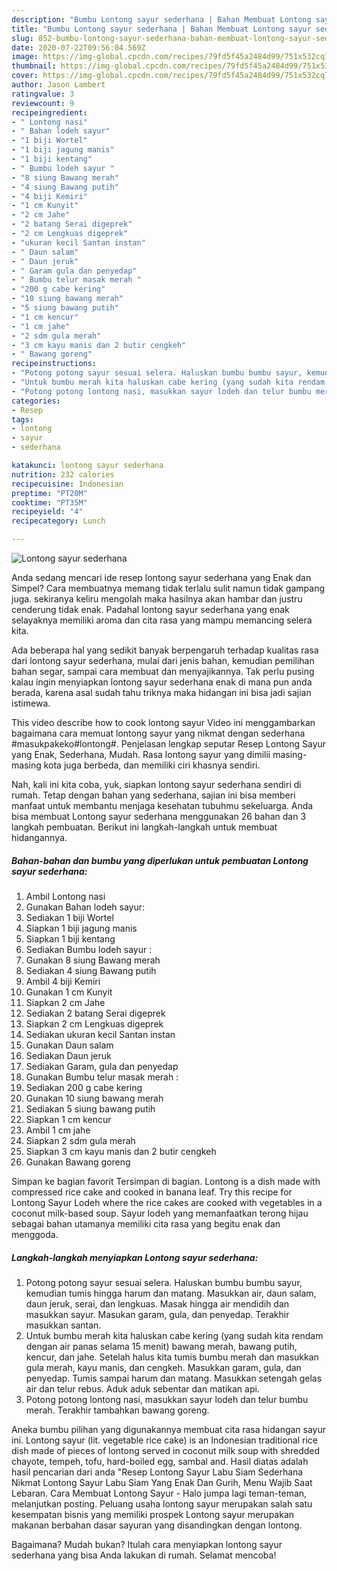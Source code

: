 ```yaml
---
description: "Bumbu Lontong sayur sederhana | Bahan Membuat Lontong sayur sederhana Yang Enak Dan Mudah"
title: "Bumbu Lontong sayur sederhana | Bahan Membuat Lontong sayur sederhana Yang Enak Dan Mudah"
slug: 852-bumbu-lontong-sayur-sederhana-bahan-membuat-lontong-sayur-sederhana-yang-enak-dan-mudah
date: 2020-07-22T09:56:04.569Z
image: https://img-global.cpcdn.com/recipes/79fd5f45a2484d99/751x532cq70/lontong-sayur-sederhana-foto-resep-utama.jpg
thumbnail: https://img-global.cpcdn.com/recipes/79fd5f45a2484d99/751x532cq70/lontong-sayur-sederhana-foto-resep-utama.jpg
cover: https://img-global.cpcdn.com/recipes/79fd5f45a2484d99/751x532cq70/lontong-sayur-sederhana-foto-resep-utama.jpg
author: Jason Lambert
ratingvalue: 3
reviewcount: 9
recipeingredient:
- " Lontong nasi"
- " Bahan lodeh sayur"
- "1 biji Wortel"
- "1 biji jagung manis"
- "1 biji kentang"
- " Bumbu lodeh sayur "
- "8 siung Bawang merah"
- "4 siung Bawang putih"
- "4 biji Kemiri"
- "1 cm Kunyit"
- "2 cm Jahe"
- "2 batang Serai digeprek"
- "2 cm Lengkuas digeprek"
- "ukuran kecil Santan instan"
- " Daun salam"
- " Daun jeruk"
- " Garam gula dan penyedap"
- " Bumbu telur masak merah "
- "200 g cabe kering"
- "10 siung bawang merah"
- "5 siung bawang putih"
- "1 cm kencur"
- "1 cm jahe"
- "2 sdm gula merah"
- "3 cm kayu manis dan 2 butir cengkeh"
- " Bawang goreng"
recipeinstructions:
- "Potong potong sayur sesuai selera. Haluskan bumbu bumbu sayur, kemudian tumis hingga harum dan matang. Masukkan air, daun salam, daun jeruk, serai, dan lengkuas. Masak hingga air mendidih dan masukkan sayur. Masukan garam, gula, dan penyedap. Terakhir masukkan santan."
- "Untuk bumbu merah kita haluskan cabe kering (yang sudah kita rendam dengan air panas selama 15 menit) bawang merah, bawang putih, kencur, dan jahe. Setelah halus kita tumis bumbu merah dan masukkan gula merah, kayu manis, dan cengkeh. Masukkan garam, gula, dan penyedap. Tumis sampai harum dan matang. Masukkan setengah gelas air dan telur rebus. Aduk aduk sebentar dan matikan api."
- "Potong potong lontong nasi, masukkan sayur lodeh dan telur bumbu merah. Terakhir tambahkan bawang goreng."
categories:
- Resep
tags:
- lontong
- sayur
- sederhana

katakunci: lontong sayur sederhana 
nutrition: 232 calories
recipecuisine: Indonesian
preptime: "PT20M"
cooktime: "PT35M"
recipeyield: "4"
recipecategory: Lunch

---
```



![Lontong sayur sederhana](https://img-global.cpcdn.com/recipes/79fd5f45a2484d99/751x532cq70/lontong-sayur-sederhana-foto-resep-utama.jpg)

Anda sedang mencari ide resep lontong sayur sederhana yang Enak dan Simpel? Cara membuatnya memang tidak terlalu sulit namun tidak gampang juga. sekiranya keliru mengolah maka hasilnya akan hambar dan justru cenderung tidak enak. Padahal lontong sayur sederhana yang enak selayaknya memiliki aroma dan cita rasa yang mampu memancing selera kita.

Ada beberapa hal yang sedikit banyak berpengaruh terhadap kualitas rasa dari lontong sayur sederhana, mulai dari jenis bahan, kemudian pemilihan bahan segar, sampai cara membuat dan menyajikannya. Tak perlu pusing kalau ingin menyiapkan lontong sayur sederhana enak di mana pun anda berada, karena asal sudah tahu triknya maka hidangan ini bisa jadi sajian istimewa.

This video describe how to cook lontong sayur Video ini menggambarkan bagaimana cara memuat lontong sayur yang nikmat dengan sederhana #masukpakeko#lontong#. Penjelasan lengkap seputar Resep Lontong Sayur yang Enak, Sederhana, Mudah. Rasa lontong sayur yang dimilii masing-masing kota juga berbeda, dan memiliki ciri khasnya sendiri.


Nah, kali ini kita coba, yuk, siapkan lontong sayur sederhana sendiri di rumah. Tetap dengan bahan yang sederhana, sajian ini bisa memberi manfaat untuk membantu menjaga kesehatan tubuhmu sekeluarga. Anda bisa membuat Lontong sayur sederhana menggunakan 26 bahan dan 3 langkah pembuatan. Berikut ini langkah-langkah untuk membuat hidangannya.

<!--inarticleads1-->

##### Bahan-bahan dan bumbu yang diperlukan untuk pembuatan Lontong sayur sederhana:

1. Ambil  Lontong nasi
1. Gunakan  Bahan lodeh sayur:
1. Sediakan 1 biji Wortel
1. Siapkan 1 biji jagung manis
1. Siapkan 1 biji kentang
1. Sediakan  Bumbu lodeh sayur :
1. Gunakan 8 siung Bawang merah
1. Sediakan 4 siung Bawang putih
1. Ambil 4 biji Kemiri
1. Gunakan 1 cm Kunyit
1. Siapkan 2 cm Jahe
1. Sediakan 2 batang Serai digeprek
1. Siapkan 2 cm Lengkuas digeprek
1. Sediakan ukuran kecil Santan instan
1. Gunakan  Daun salam
1. Sediakan  Daun jeruk
1. Sediakan  Garam, gula dan penyedap
1. Gunakan  Bumbu telur masak merah :
1. Sediakan 200 g cabe kering
1. Gunakan 10 siung bawang merah
1. Sediakan 5 siung bawang putih
1. Siapkan 1 cm kencur
1. Ambil 1 cm jahe
1. Siapkan 2 sdm gula merah
1. Siapkan 3 cm kayu manis dan 2 butir cengkeh
1. Gunakan  Bawang goreng


Simpan ke bagian favorit Tersimpan di bagian. Lontong is a dish made with compressed rice cake and cooked in banana leaf. Try this recipe for Lontong Sayur Lodeh where the rice cakes are cooked with vegetables in a coconut milk-based soup. Sayur lodeh yang memanfaatkan terong hijau sebagai bahan utamanya memiliki cita rasa yang begitu enak dan menggoda. 

<!--inarticleads2-->

##### Langkah-langkah menyiapkan Lontong sayur sederhana:

1. Potong potong sayur sesuai selera. Haluskan bumbu bumbu sayur, kemudian tumis hingga harum dan matang. Masukkan air, daun salam, daun jeruk, serai, dan lengkuas. Masak hingga air mendidih dan masukkan sayur. Masukan garam, gula, dan penyedap. Terakhir masukkan santan.
1. Untuk bumbu merah kita haluskan cabe kering (yang sudah kita rendam dengan air panas selama 15 menit) bawang merah, bawang putih, kencur, dan jahe. Setelah halus kita tumis bumbu merah dan masukkan gula merah, kayu manis, dan cengkeh. Masukkan garam, gula, dan penyedap. Tumis sampai harum dan matang. Masukkan setengah gelas air dan telur rebus. Aduk aduk sebentar dan matikan api.
1. Potong potong lontong nasi, masukkan sayur lodeh dan telur bumbu merah. Terakhir tambahkan bawang goreng.


Aneka bumbu pilihan yang digunakannya membuat cita rasa hidangan sayur ini. Lontong sayur (lit. vegetable rice cake) is an Indonesian traditional rice dish made of pieces of lontong served in coconut milk soup with shredded chayote, tempeh, tofu, hard-boiled egg, sambal and. Hasil diatas adalah hasil pencarian dari anda &#34;Resep Lontong Sayur Labu Siam Sederhana Nikmat Lontong Sayur Labu Siam Yang Enak Dan Gurih, Menu Wajib Saat Lebaran. Cara Membuat Lontong Sayur - Halo jumpa lagi teman-teman, melanjutkan posting. Peluang usaha lontong sayur merupakan salah satu kesempatan bisnis yang memiliki prospek Lontong sayur merupakan makanan berbahan dasar sayuran yang disandingkan dengan lontong. 

Bagaimana? Mudah bukan? Itulah cara menyiapkan lontong sayur sederhana yang bisa Anda lakukan di rumah. Selamat mencoba!

